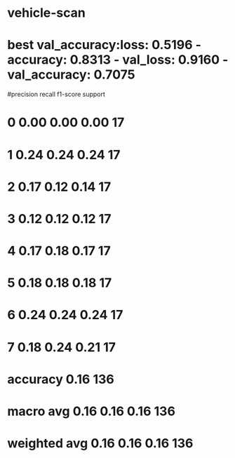 # vehicle-scan
# best val_accuracy:loss: 0.5196 - accuracy: 0.8313 - val_loss: 0.9160 - val_accuracy: 0.7075
#precision    recall  f1-score   support

#           0       0.00      0.00      0.00        17
#           1       0.24      0.24      0.24        17
#           2       0.17      0.12      0.14        17
#           3       0.12      0.12      0.12        17
#           4       0.17      0.18      0.17        17
#           5       0.18      0.18      0.18        17
#           6       0.24      0.24      0.24        17
#           7       0.18      0.24      0.21        17

#    accuracy                           0.16       136
#   macro avg       0.16      0.16      0.16       136
# weighted avg       0.16      0.16      0.16       136
